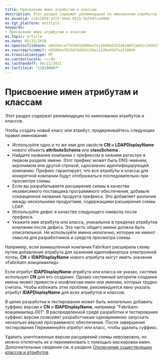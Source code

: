 ```yaml
---
title: Присвоение имен атрибутам и классам
description: Этот раздел содержит рекомендации по именованию атрибутов и классов.
ms.assetid: ccbc2859-332f-4ded-9125-5bf507cad960
ms.tgt_platform: multiple
keywords:
- Присвоение имен атрибутам и классам
ms.topic: article
ms.date: 05/31/2018
ms.openlocfilehash: e042decaf7d3dd15606ea7e138d9e6315d4200f2a641c10381951f2657a5aafe
ms.sourcegitcommit: e858bbe701567d4583c50a11326e42d7ea51804b
ms.translationtype: MT
ms.contentlocale: ru-RU
ms.lasthandoff: 08/11/2021
ms.locfileid: "118186007"
---
```

# <a name="naming-attributes-and-classes"></a>Присвоение имен атрибутам и классам

Этот раздел содержит рекомендации по именованию атрибутов и классов.

Чтобы создать новый класс или атрибут, придерживайтесь следующих правил именования:

-   Используйте одно и то же имя для свойств **CN** и **LDAPDisplayName** нового объекта **attributeSchema** или **classSchema** .
-   Найдите название компании с префиксом в нижнем регистре в первом разделе имени. Этот префикс может быть DNS-именем, акронимом или другой строкой, однозначно идентифицирующей компанию. Префикс гарантирует, что все атрибуты и классы для конкретной компании будут отображаться последовательно при просмотре схемы.
-   Если вы разрабатываете расширение схемы в качестве независимого поставщика программного обеспечения, добавьте сокращенное название продукта префикса. Это добавляет различие между несколькими продуктами, содержащими расширения схемы LDAP.
-   Используйте дефис в качестве следующего символа после префикса.
-   Укажите имя атрибута или класса, уникальное в пределах атрибутов компании после дефиса. Эта часть общего имени должна быть описательной. Не используйте имена нелогично, которые не имеют смысла для разработчиков и средств просмотра схемы.

Например, если вымышленная компания Fabrikam расширила схему путем добавления атрибута для хранения идентификатора электронной почты, **CN** и **lDAPDisplayName** нового атрибута могут иметь значение «Fabrikam-воицемаилид».

Если атрибут **lDAPDisplayName** атрибута или класса не указан, система использует **CN** для его создания. Однако системный алгоритм создания имени может привести к конфликтам имен или именам, которые трудно считать. Чтобы избежать этих проблем, рекомендуется явно указать атрибут **lDAPDisplayName** для всех атрибутов и классов.

В целях разработки и тестирования может быть желательно добавить суффикс версии к **CN** и **lDAPDisplayName**, например "Fabrikam-воицемаилид-001". В распределенной среде разработки и тестирования суффикс версии позволяет разработчикам одновременно запускать несколько версий программного обеспечения. После завершения тестирования Переименуйте атрибут или класс, чтобы удалить суффикс.

Удалить уничтоженные версии расширений схемы невозможно, но можно отключить их и переименовать с помощью маскировки имен. Дополнительные сведения см. в разделе [Отключение существующих классов и атрибутов](disabling-existing-classes-and-attributes.md).

 

 




